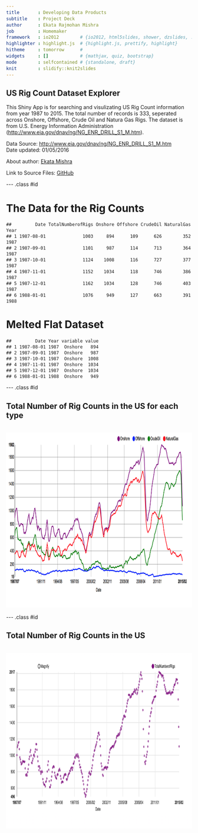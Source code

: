 ```yaml
---
title       : Developing Data Products
subtitle    : Project Deck
author      : Ekata Rajmohan Mishra
job         : Homemaker
framework   : io2012        # {io2012, html5slides, shower, dzslides, ...}
highlighter : highlight.js  # {highlight.js, prettify, highlight}
hitheme     : tomorrow      # 
widgets     : []            # {mathjax, quiz, bootstrap}
mode        : selfcontained # {standalone, draft}
knit        : slidify::knit2slides
---
```


## US Rig Count Dataset Explorer  

This Shiny App is for searching and visulizating US Rig Count information from year 1987 to 2015. The total number of records is 333, seperated across Onshore, Offshore, Crude Oil and Natura Gas Rigs.
The dataset is from U.S. Energy Information Administration (http://www.eia.gov/dnav/ng/NG_ENR_DRILL_S1_M.htm).  

Data Source: http://www.eia.gov/dnav/ng/NG_ENR_DRILL_S1_M.htm  
Date updated: 01/05/2016
  
About author: [Ekata Mishra](https://www.linkedin.com/in/ekata-mishra-09821053/)

Link to Source Files: [GitHub](https://github.com/ekata-mishra/Developing-Data-Products)

--- .class #id 

# The Data for the Rig Counts

```
##         Date TotalNumberofRigs Onshore Offshore CrudeOil NaturalGas Year
## 1 1987-08-01              1003     894      109      626        352 1987
## 2 1987-09-01              1101     987      114      713        364 1987
## 3 1987-10-01              1124    1008      116      727        377 1987
## 4 1987-11-01              1152    1034      118      746        386 1987
## 5 1987-12-01              1162    1034      128      746        403 1987
## 6 1988-01-01              1076     949      127      663        391 1988
```
# Melted Flat Dataset


```
##         Date Year variable value
## 1 1987-08-01 1987  Onshore   894
## 2 1987-09-01 1987  Onshore   987
## 3 1987-10-01 1987  Onshore  1008
## 4 1987-11-01 1987  Onshore  1034
## 5 1987-12-01 1987  Onshore  1034
## 6 1988-01-01 1988  Onshore   949
```


--- .class #id 
</br>
## Total Number of Rig Counts in the US for each type
</br>
<div style='text-align: center;'>
    <img height='475' src='./assets/fig/fig1.png' />
</div>


--- .class #id
</br>
## Total Number of Rig Counts in the US
</br>
<div style='text-align: center;'>
    <img height='475' src='./assets/fig/fig2.png' />
</div>
